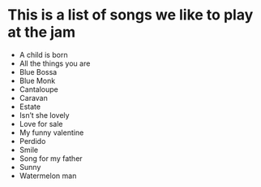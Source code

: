 # This is a list of songs we like to play at the jam

* A child is born
* All the things you are
* Blue Bossa
* Blue Monk
* Cantaloupe
* Caravan
* Estate
* Isn’t she lovely
* Love for sale
* My funny valentine
* Perdido
* Smile
* Song for my father
* Sunny
* Watermelon man
